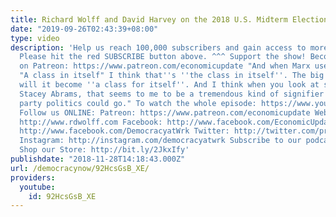 ```yaml
---
title: Richard Wolff and David Harvey on the 2018 U.S. Midterm Elections
date: "2019-09-26T02:43:39+08:00"
type: video
description: 'Help us reach 100,000 subscribers and gain access to more studio time!
  Please hit the red SUBSCRIBE button above. ^^^ Support the show! Become an EU patron
  on Patreon: https://www.patreon.com/economicupdate "And when Marx used the term
  "A class in itself" I think that''s ''the class in itself''. The big problem is
  will it become ''a class for itself''. And I think when you look at somebody like
  Stacey Abrams, that seems to me to be a tremendous kind of signifier of where Democratic
  party politics could go." To watch the whole episode: https://www.youtube.com/watch?v=ShrjiDbAFZw&t=1146s
  Follow us ONLINE: Patreon: https://www.patreon.com/economicupdate Websites: http://www.democracyatwork.info/econo...
  http://www.rdwolff.com Facebook: http://www.facebook.com/EconomicUpdate http://www.facebook.com/RichardDWolff
  http://www.facebook.com/DemocracyatWrk Twitter: http://twitter.com/profwolff http://twitter.com/democracyatwrk
  Instagram: http://instagram.com/democracyatwrk Subscribe to our podcast: http://economicupdate.libsyn.com
  Shop our Store: http://bit.ly/2JkxIfy'
publishdate: "2018-11-28T14:18:43.000Z"
url: /democracynow/92HcsGsB_XE/
providers:
  youtube:
    id: 92HcsGsB_XE
---
```

